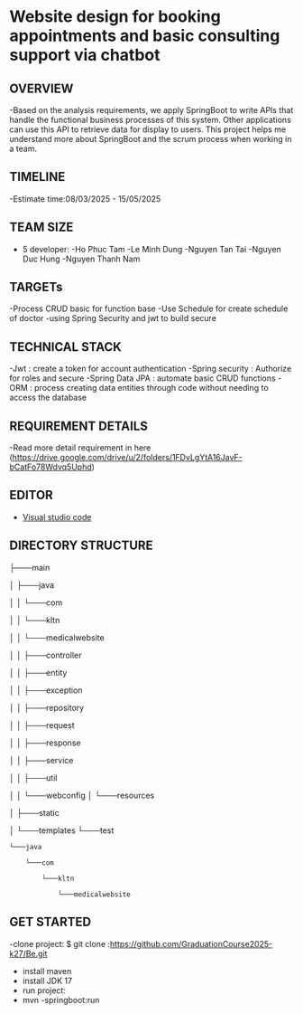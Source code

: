 # Website design for booking appointments and basic consulting support via chatbot

## OVERVIEW
-Based on the analysis requirements, we apply SpringBoot to write APIs that handle the functional business processes of this system. Other applications can use this API to retrieve data for display to users. This project helps me understand more about SpringBoot and the scrum process when working in a team.

## TIMELINE

-Estimate time:08/03/2025 - 15/05/2025

## TEAM SIZE

- 5 developer:
-Ho Phuc Tam
-Le Minh Dung
-Nguyen Tan Tai
-Nguyen Duc Hung
-Nguyen Thanh Nam

## TARGETs

-Process CRUD basic for function base
-Use Schedule for create schedule of doctor
-using Spring Security and jwt to build secure

## TECHNICAL STACK

-Jwt : create a token for account authentication
-Spring security : Authorize for roles and secure 
-Spring Data JPA : automate basic CRUD functions
-ORM : process creating data entities through code without needing to access the database

## REQUIREMENT DETAILS

-Read more detail requirement in here (https://drive.google.com/drive/u/2/folders/1FDvLgYtA16JavF-bCatFo78Wdvq5Uphd)

## EDITOR 

- [Visual studio code](https://code.visualstudio.com/)

## DIRECTORY STRUCTURE

├───main

│   ├───java

│   │   └───com

│   │       └───kltn

│   │           └───medicalwebsite

│   │               ├───controller

│   │               ├───entity

│   │               ├───exception

│   │               ├───repository

│   │               ├───request

│   │               ├───response

│   │               ├───service

│   │               ├───util

│   │               └───webconfig
│   └───resources

│       ├───static

│       └───templates
└───test

    └───java
    
        └───com
        
            └───kltn
            
                └───medicalwebsite

## GET STARTED

-clone project:
  $ git clone :https://github.com/GraduationCourse2025-k27/Be.git
- install maven
- install JDK 17
- run project:
- mvn -springboot:run



